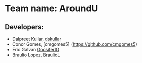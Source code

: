 # Team name: AroundU

##  Developers:
- Dalpreet Kullar, [dskullar](https://github.com/dskullar)
- Conor Gomes, [cmgomes5] (https://github.com/cmgomes5)
- Eric Galvan [GoosiferIO](https://github.com/GoosiferIO)
- Braulio Lopez, [BraulioL](https://github.com/BraulioL)
